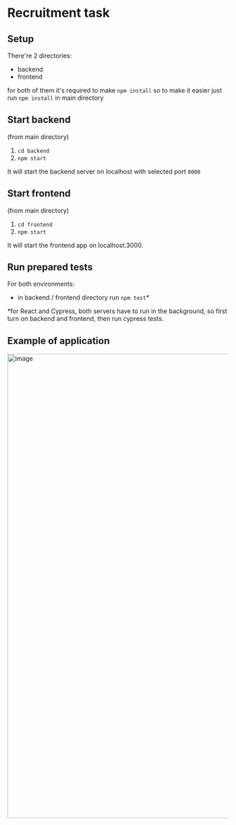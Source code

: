 # Recruitment task

## Setup

There're 2 directories: 
- backend
- frontend

for both of them it's required to make `npm install` so to make it easier just run `npm install` in main directory

## Start backend

(from main directory)
1. `cd backend`
2. `npm start`

It will start the backend server on localhost with selected port `8000`

## Start frontend

(from main directory)
1. `cd frontend`
2. `npm start`

It will start the frontend app on localhost:3000. 

## Run prepared tests

For both environments:
- in backend / frontend directory run `npm test`*

*for React and Cypress, both servers have to run in the background, so first turn on backend and frontend, then run cypress tests.

## Example of application
<img width="1058" alt="image" src="https://user-images.githubusercontent.com/25043084/172491583-1c447749-d78d-45b8-a397-bdd292e96de7.png">

